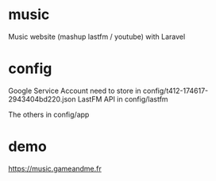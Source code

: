 # music
Music website (mashup lastfm / youtube) with Laravel

# config
Google Service Account need to store in config/t412-174617-2943404bd220.json
LastFM API in config/lastfm

The others in config/app

# demo
https://music.gameandme.fr
